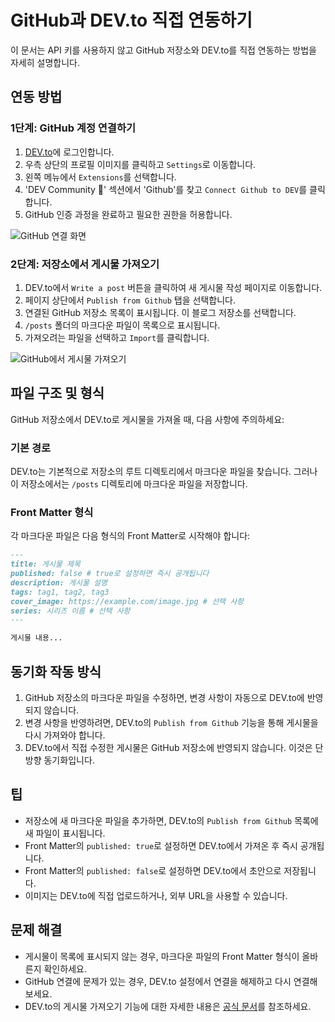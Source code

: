 # GitHub과 DEV.to 직접 연동하기

이 문서는 API 키를 사용하지 않고 GitHub 저장소와 DEV.to를 직접 연동하는 방법을 자세히 설명합니다.

## 연동 방법

### 1단계: GitHub 계정 연결하기

1. [DEV.to](https://dev.to)에 로그인합니다.
2. 우측 상단의 프로필 이미지를 클릭하고 `Settings`로 이동합니다.
3. 왼쪽 메뉴에서 `Extensions`를 선택합니다.
4. 'DEV Community 🔑' 섹션에서 'Github'를 찾고 `Connect Github to DEV`를 클릭합니다.
5. GitHub 인증 과정을 완료하고 필요한 권한을 허용합니다.

![GitHub 연결 화면](https://dev-to-uploads.s3.amazonaws.com/i/9gj2sbxh37l9x9dt6jga.png)

### 2단계: 저장소에서 게시물 가져오기

1. DEV.to에서 `Write a post` 버튼을 클릭하여 새 게시물 작성 페이지로 이동합니다.
2. 페이지 상단에서 `Publish from Github` 탭을 선택합니다.
3. 연결된 GitHub 저장소 목록이 표시됩니다. 이 블로그 저장소를 선택합니다.
4. `/posts` 폴더의 마크다운 파일이 목록으로 표시됩니다.
5. 가져오려는 파일을 선택하고 `Import`를 클릭합니다.

![GitHub에서 게시물 가져오기](https://dev-to-uploads.s3.amazonaws.com/i/5fdt993plh7yyec2c5dv.jpg)

## 파일 구조 및 형식

GitHub 저장소에서 DEV.to로 게시물을 가져올 때, 다음 사항에 주의하세요:

### 기본 경로

DEV.to는 기본적으로 저장소의 루트 디렉토리에서 마크다운 파일을 찾습니다. 그러나 이 저장소에서는 `/posts` 디렉토리에 마크다운 파일을 저장합니다.

### Front Matter 형식

각 마크다운 파일은 다음 형식의 Front Matter로 시작해야 합니다:

```markdown
---
title: 게시물 제목
published: false # true로 설정하면 즉시 공개됩니다
description: 게시물 설명
tags: tag1, tag2, tag3
cover_image: https://example.com/image.jpg # 선택 사항
series: 시리즈 이름 # 선택 사항
---

게시물 내용...
```

## 동기화 작동 방식

1. GitHub 저장소의 마크다운 파일을 수정하면, 변경 사항이 자동으로 DEV.to에 반영되지 않습니다.
2. 변경 사항을 반영하려면, DEV.to의 `Publish from Github` 기능을 통해 게시물을 다시 가져와야 합니다.
3. DEV.to에서 직접 수정한 게시물은 GitHub 저장소에 반영되지 않습니다. 이것은 단방향 동기화입니다.

## 팁

- 저장소에 새 마크다운 파일을 추가하면, DEV.to의 `Publish from Github` 목록에 새 파일이 표시됩니다.
- Front Matter의 `published: true`로 설정하면 DEV.to에서 가져온 후 즉시 공개됩니다.
- Front Matter의 `published: false`로 설정하면 DEV.to에서 초안으로 저장됩니다.
- 이미지는 DEV.to에 직접 업로드하거나, 외부 URL을 사용할 수 있습니다.

## 문제 해결

- 게시물이 목록에 표시되지 않는 경우, 마크다운 파일의 Front Matter 형식이 올바른지 확인하세요.
- GitHub 연결에 문제가 있는 경우, DEV.to 설정에서 연결을 해제하고 다시 연결해 보세요.
- DEV.to의 게시물 가져오기 기능에 대한 자세한 내용은 [공식 문서](https://dev.to/p/editor_guide)를 참조하세요.
